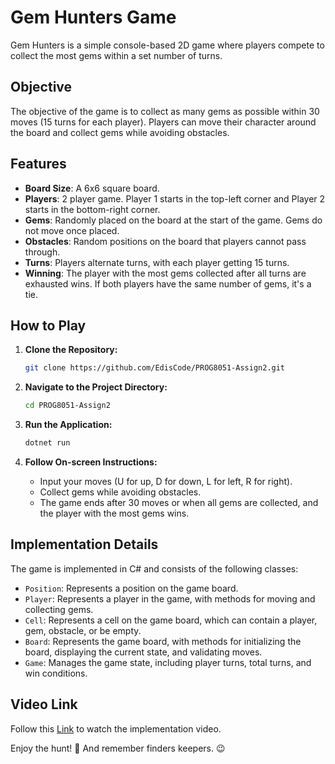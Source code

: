 # Gem Hunters Game

Gem Hunters is a simple console-based 2D game where players compete to collect the most gems within a set number of turns.

## Objective

The objective of the game is to collect as many gems as possible within 30 moves (15 turns for each player). Players can move their character around the board and collect gems while avoiding obstacles.

## Features

- **Board Size**: A 6x6 square board.
- **Players**: 2 player game. Player 1 starts in the top-left corner and Player 2 starts in the bottom-right corner.
- **Gems**: Randomly placed on the board at the start of the game. Gems do not move once placed.
- **Obstacles**: Random positions on the board that players cannot pass through.
- **Turns**: Players alternate turns, with each player getting 15 turns.
- **Winning**: The player with the most gems collected after all turns are exhausted wins. If both players have the same number of gems, it's a tie.

## How to Play

1. **Clone the Repository:**
    ```bash
    git clone https://github.com/EdisCode/PROG8051-Assign2.git
    ```

2. **Navigate to the Project Directory:**
    ```bash
    cd PROG8051-Assign2
    ```

3. **Run the Application:**
    ```bash
    dotnet run
    ```

4. **Follow On-screen Instructions:**
    - Input your moves (U for up, D for down, L for left, R for right).
    - Collect gems while avoiding obstacles.
    - The game ends after 30 moves or when all gems are collected, and the player with the most gems wins.

## Implementation Details

The game is implemented in C# and consists of the following classes:

- `Position`: Represents a position on the game board.
- `Player`: Represents a player in the game, with methods for moving and collecting gems.
- `Cell`: Represents a cell on the game board, which can contain a player, gem, obstacle, or be empty.
- `Board`: Represents the game board, with methods for initializing the board, displaying the current state, and validating moves.
- `Game`: Manages the game state, including player turns, total turns, and win conditions.

## Video Link

Follow this [Link]() to watch the implementation video.

Enjoy the hunt! 🎊
And remember finders keepers. 😉